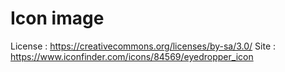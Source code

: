 # Icon image
License : https://creativecommons.org/licenses/by-sa/3.0/
Site : https://www.iconfinder.com/icons/84569/eyedropper_icon